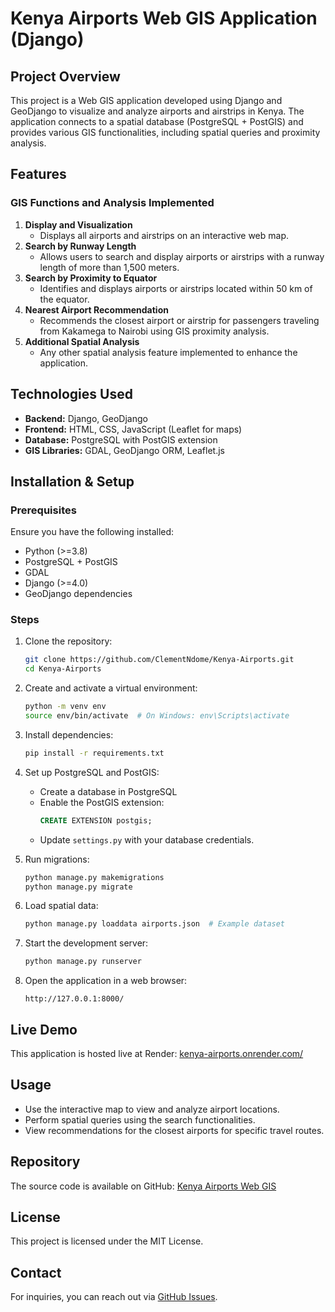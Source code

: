 # Kenya Airports Web GIS Application (Django)

## Project Overview
This project is a Web GIS application developed using Django and GeoDjango to visualize and analyze airports and airstrips in Kenya. The application connects to a spatial database (PostgreSQL + PostGIS) and provides various GIS functionalities, including spatial queries and proximity analysis.

## Features
### GIS Functions and Analysis Implemented
1. **Display and Visualization**
   - Displays all airports and airstrips on an interactive web map.
2. **Search by Runway Length**
   - Allows users to search and display airports or airstrips with a runway length of more than 1,500 meters.
3. **Search by Proximity to Equator**
   - Identifies and displays airports or airstrips located within 50 km of the equator.
4. **Nearest Airport Recommendation**
   - Recommends the closest airport or airstrip for passengers traveling from Kakamega to Nairobi using GIS proximity analysis.
5. **Additional Spatial Analysis**
   - Any other spatial analysis feature implemented to enhance the application.

## Technologies Used
- **Backend:** Django, GeoDjango
- **Frontend:** HTML, CSS, JavaScript (Leaflet for maps)
- **Database:** PostgreSQL with PostGIS extension
- **GIS Libraries:** GDAL, GeoDjango ORM, Leaflet.js

## Installation & Setup
### Prerequisites
Ensure you have the following installed:
- Python (>=3.8)
- PostgreSQL + PostGIS
- GDAL
- Django (>=4.0)
- GeoDjango dependencies

### Steps
1. Clone the repository:
   ```sh
   git clone https://github.com/ClementNdome/Kenya-Airports.git
   cd Kenya-Airports
   ```
2. Create and activate a virtual environment:
   ```sh
   python -m venv env
   source env/bin/activate  # On Windows: env\Scripts\activate
   ```
3. Install dependencies:
   ```sh
   pip install -r requirements.txt
   ```
4. Set up PostgreSQL and PostGIS:
   - Create a database in PostgreSQL
   - Enable the PostGIS extension:
     ```sql
     CREATE EXTENSION postgis;
     ```
   - Update `settings.py` with your database credentials.

5. Run migrations:
   ```sh
   python manage.py makemigrations
   python manage.py migrate
   ```
6. Load spatial data:
   ```sh
   python manage.py loaddata airports.json  # Example dataset
   ```
7. Start the development server:
   ```sh
   python manage.py runserver
   ```
8. Open the application in a web browser:
   ```
   http://127.0.0.1:8000/
   ```

## Live Demo
This application is hosted live at Render:
[kenya-airports.onrender.com/](https://kenya-airports.onrender.com/)

## Usage
- Use the interactive map to view and analyze airport locations.
- Perform spatial queries using the search functionalities.
- View recommendations for the closest airports for specific travel routes.

## Repository
The source code is available on GitHub:
[Kenya Airports Web GIS](https://github.com/ClementNdome/Kenya-Airports.git)

## License
This project is licensed under the MIT License.

## Contact
For inquiries, you can reach out via [GitHub Issues](https://github.com/ClementNdome/Kenya-Airports/issues).


